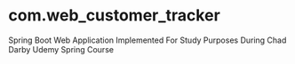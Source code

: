 # com.web_customer_tracker
Spring Boot Web Application Implemented For Study Purposes During Chad Darby Udemy Spring Course
